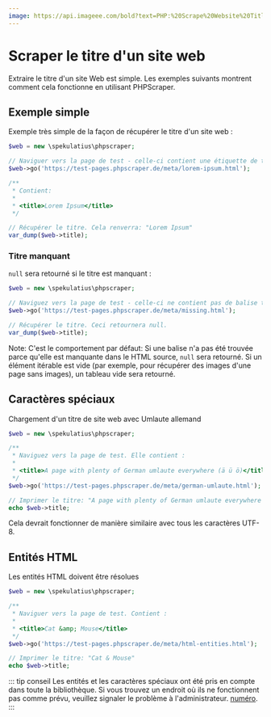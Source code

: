 ```yaml
---
image: https://api.imageee.com/bold?text=PHP:%20Scrape%20Website%20Title&bg_image=https://images.unsplash.com/photo-1542762933-ab3502717ce7
---
```


# Scraper le titre d'un site web

Extraire le titre d'un site Web est simple. Les exemples suivants montrent comment cela fonctionne en utilisant PHPScraper.


## Exemple simple

Exemple très simple de la façon de récupérer le titre d'un site web :

```php
$web = new \spekulatius\phpscraper;

// Naviguer vers la page de test - celle-ci contient une étiquette de titre "Lorem Ipsum".
$web->go('https://test-pages.phpscraper.de/meta/lorem-ipsum.html');

/**
 * Contient:
 *
 * <title>Lorem Ipsum</title>
 */

// Récupérer le titre. Cela renverra: "Lorem Ipsum"
var_dump($web->title);
```


### Titre manquant

`null` sera retourné si le titre est manquant :

```php
$web = new \spekulatius\phpscraper;

// Naviguez vers la page de test - celle-ci ne contient pas de balise titre.
$web->go('https://test-pages.phpscraper.de/meta/missing.html');

// Récupérer le titre. Ceci retournera null.
var_dump($web->title);
```

Note: C'est le comportement par défaut: Si une balise n'a pas été trouvée parce qu'elle est manquante dans le HTML source, `null` sera retourné. Si un élément itérable est vide (par exemple, pour récupérer des images d'une page sans images), un tableau vide sera retourné.


## Caractères spéciaux

Chargement d'un titre de site web avec Umlaute allemand

```php
$web = new \spekulatius\phpscraper;

/**
 * Naviguez vers la page de test. Elle contient :
 *
 * <title>A page with plenty of German umlaute everywhere (ä ü ö)</title>
 */
$web->go('https://test-pages.phpscraper.de/meta/german-umlaute.html');

// Imprimer le titre: "A page with plenty of German umlaute everywhere (ä ü ö)"
echo $web->title;
```

Cela devrait fonctionner de manière similaire avec tous les caractères UTF-8.


## Entités HTML

Les entités HTML doivent être résolues

```php
$web = new \spekulatius\phpscraper;

/**
 * Naviguer vers la page de test. Contient :
 *
 * <title>Cat &amp; Mouse</title>
 */
$web->go('https://test-pages.phpscraper.de/meta/html-entities.html');

// Imprimer le titre: "Cat & Mouse"
echo $web->title;
```

::: tip conseil
Les entités et les caractères spéciaux ont été pris en compte dans toute la bibliothèque. Si vous trouvez un endroit où ils ne fonctionnent pas comme prévu, veuillez signaler le problème à l'administrateur. [numéro](https://github.com/spekulatius/PHPScraper/issues).
:::
